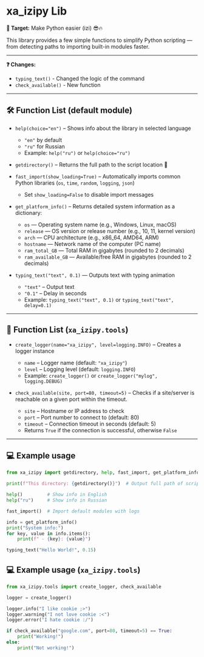 # xa_izipy Lib

**🎯 Target:** Make Python easier (izi) 😎🔥

This library provides a few simple functions to simplify Python scripting — from detecting paths to importing built-in modules faster.

---

**❓ Changes:**

- `typing_text()` - Changed the logic of the command
- `check_available()` - New function

---

## 🛠️ Function List (default module)

- `help(choice="en")` – Shows info about the library in selected language  
  - `"en"` by default  
  - `"ru"` for Russian  
  - Example: `help("ru")` or `help(choice="ru")`

- `getdirectory()` – Returns the full path to the script location 📂

- `fast_import(show_loading=True)` – Automatically imports common Python libraries (`os`, `time`, `random`, `logging`, `json`)  
  - Set `show_loading=False` to disable import messages

- `get_platform_info()` – Returns detailed system information as a dictionary:  
  - `os` — Operating system name (e.g., Windows, Linux, macOS)  
  - `release` — OS version or release number (e.g., 10, 11, kernel version)  
  - `arch` — CPU architecture (e.g., x86_64, AMD64, ARM)  
  - `hostname` — Network name of the computer (PC name)  
  - `ram_total_GB` — Total RAM in gigabytes (rounded to 2 decimals)  
  - `ram_available_GB` — Available/free RAM in gigabytes (rounded to 2 decimals)  

- `typing_text("text", 0.1)` — Outputs text with typing animation  
  - `"text"` – Output text  
  - `"0.1"` – Delay in seconds  
  - Example: `typing_text("text", 0.1)` or `typing_text("text", delay=0.1)`

---

## 🧰 Function List (`xa_izipy.tools`)

- `create_logger(name="xa_izipy", level=logging.INFO)` – Creates a logger instance  
  - `name` – Logger name (default: `"xa_izipy"`)  
  - `level` – Logging level (default: `logging.INFO`)  
  - Example: `create_logger()` or `create_logger("mylog", logging.DEBUG)`

- `check_available(site, port=80, timeout=5)` – Checks if a site/server is reachable on a given port within the timeout.  
  - `site` – Hostname or IP address to check  
  - `port` – Port number to connect to (default: 80)  
  - `timeout` – Connection timeout in seconds (default: 5)  
  - Returns `True` if the connection is successful, otherwise `False`  

---

## 💻 Example usage

```python
from xa_izipy import getdirectory, help, fast_import, get_platform_info, typing_text

print(f"This directory: {getdirectory()}")  # Output full path of script

help()         # Show info in English
help("ru")     # Show info in Russian

fast_import()  # Import default modules with logs

info = get_platform_info()
print("System info:")
for key, value in info.items():
    print(f" - {key}: {value}")

typing_text("Hello World!", 0.15)
```

## 💻 Example usage (`xa_izipy.tools`)

```python
from xa_izipy.tools import create_logger, check_available

logger = create_logger()

logger.info("I like cookie ;>")
logger.warning("I not love cookie :<")
logger.error("I hate cookie :/")

if check_available("google.com", port=80, timeout=5) == True:
    print("Working!")
else:
    print("Not working!")
```
